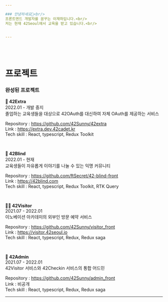 ```yaml
---

### 안녕하세요👋<br/>
프론트엔드 개발자를 꿈꾸는 이재하입니다.<br/>
저는 현재 42Seoul에서 교육을 받고 있습니다.<br/>


---
```

<br/><br/>



# 프로젝트

### 완성된 프로젝트

**🚧 42Extra**<br/>
2022.01 - 개발 중지<br/>
졸업하는 교육생들을 대상으로 42OAuth를 대신하여 자체 OAuth를 제공하는 서비스

Repository : https://github.com/42Sunny/42extra<br/>
Link : https://extra.dev.42cadet.kr<br/>
Tech skill : React, typescript, Redux Toolkit

<br/>

**🤫 42Blind**<br/>
2022.01 - 현재<br/>
교육생들이 자유롭게 이야기를 나눌 수 있는 익명 커뮤니티

Repository : https://github.com/ftSecret/42-blind-front<br/>
Link : https://42blind.com<br/>
Tech skill : React, typescript, Redux Toolkit, RTK Query

<br/>

**🤼‍♂️ 42Visitor**<br/>
2021.07 - 2022.01<br/>
이노베이션 아카데미의 외부인 방문 예약 서비스

Repository : https://github.com/42Sunny/visitor_front<br/>
Link : https://visitor.42seoul.io<br/>
Tech skill : React, typescript, Redux, Redux saga

<br/>

**📝 42Admin**<br/>
2021.07 - 2022.01<br/>
42Visitor 서비스와 42Checkin 서비스의 통합 어드민

Repository : https://github.com/42Sunny/admin_front<br/>
Link : 비공개<br/>
Tech skill : React, typescript, Redux, Redux saga<br/>

---
